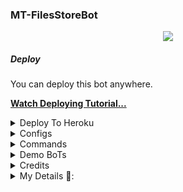 ### MT-FilesStoreBot 

<p align="center">
     <a href="https://github.com/MoTechYT/MT-FilesStoreBot/fork">
    <img src="https://img.shields.io/github/fork/MoTechYT/MT-FilesStoreBot?label=Fork&style=social">

  </a>  
</p>

##### Deploy
You can deploy this bot anywhere.

**[Watch Deploying Tutorial...](https://youtu.be/RPs9vz_neXg)**

<details><summary>Deploy To Heroku</summary>
<p>
<br>
<a href="https://heroku.com/deploy?template=https://github.com/MoTechYT/MT-FilesStoreBot/tree/main">
  <img src="https://www.herokucdn.com/deploy/button.svg" alt="Deploy">
</a>
</p>
</details>

<details><summary>Configs</summary>
<p>
<pre>
👇👇👇👇👇
APP.ID & API.HASH :- [![MoTechYT](https://img.shields.io/badge/Click-Here-red?style=flat&logo=telegram)](https://telegram.dog/Mt_MyTelegramOrg_Bot)

BOT_OWNER :- [![MoTechYT](https://img.shields.io/badge/Click-Here-red?style=flat&logo=telegram)](https://telegram.dog/MissRose_bot)

BOT_TOKEN  :- [![MoTechYT](https://img.shields.io/badge/Click-Here-red?style=flat&logo=telegram)](https://telegram.dog/BotFather) 

BOT_USERNAME :- [![MoTechYT](https://img.shields.io/badge/Click-Here-red?style=flat&logo=telegram)](https://telegram.dog/BotFather) 

DATABASE_URI :- [![MoTechYT](https://img.shields.io/badge/Click-Here-red?style=flat&logo=mongodb)](https://www.mongodb.com/cloud/atlas/lp/try2-in?utm_source=google&utm_campaign=gs_apac_india_search_core_brand_atlas_mobile&utm_term=mongodb&utm_medium=cpc_paid_search&utm_ad=e&utm_ad_campaign_id=12564980858&gclid=CjwKCAjwx6WDBhBQEiwA_dP8rcft9hLV9WxyBV4c1VMZfdmMVi9mifPxBPVbZDnhGBbQhs8rwqXQ8xoC6U8QAvD_BwE)

DB_CHANNEL :- Channel id

LOG_CHANNEL :- Channel id

UPDATES_CHANNEL :- Channel id

[![MoTechYT](https://img.shields.io/badge/Click-Here-red?style=flat&logo=telegram)](https://telegram.dog/ChannelIDHEXbot)
</pre>
</p>
</details>

<details><summary>Commands</summary>
<p>
<pre>
start - start the bot
status - Show number of users in DB
broadcast - Broadcast replied message to DB Users
ban_user - [user_id] [ban_duration] [ban_reason] Ban Any User
unban_user - [user_id] Unban Any User
banned_users - Get All Banned Users
</pre>
</p>
</details>

<details><summary>Demo BoTs</summary>
<p>
<pre>
### Demo Bot:
MRK -YT :- <a href="https://t.me/MT_FilesStoreBot"><img src="https://img.shields.io/badge/Demo-Telegram%20Bot-blue.svg?logo=telegram"></a>
AbirHasan2005 :- <a href="https://t.me/SuperFilesStoreBot"><img src="https://img.shields.io/badge/Demo-Telegram%20Bot-blue.svg?logo=telegram"></a>
</pre>
</p>
</details>

<details><summary>Credits</summary>
<p>
<pre>
<p align="middle">
<img src="https://telegra.ph/file/f7c7fd505558d9540113b.jpg" width="100" height="100"><br>
<img src="https://badgen.net/badge/Name/AbirHasan2005/FF33FF?icon=awesome&labelColor=0080FF"></a>
<img src="https://badgen.net/badge/Skills/Python Etc.../purple?icon=terminal&labelColor=red"></a>
<a href="https://telegram.dog/AbirHasan2005"><img src="https://img.shields.io/badge/Telegram-Link-blue.svg?logo=telegram"></a>
<a href="https://github.com/AbirHasan2005"><img src="https://badgen.net/badge/Follow%20on%20/Github/80FF00?icon=github&labelColor=black"></a>
<a href="https://youtube.com/channel/UCmGBpXoM-OEm-FacOccVKgQ"><img src="https://img.shields.io/badge/Yᴏᴜᴛᴜʙᴇ-Cʜᴀɴɴᴇʟ-FF3333.svg?logo=youtube&logoColor=FF3333"></a>
<p align="left">
</p> 
                                                                                                             
[![Open Source? Yes!](https://badgen.net/badge/Open%20Source%20%3F/Yes/yellow?icon=github)](https://github.com/AbirHasan2005/PyroFilesStoreBot)
[![Ask Me Anything !](https://img.shields.io/badge/🤔%20Ask%20Me-Anything-1abc9c.svg)](https://telegram.dog/AbirHasan2005)
[![Report Bugs!](https://badgen.net/badge/🐞%20Report%20/Bugs/red)](https://telegram.dog/AbirHasan2005)
[![Join Channel !](https://badgen.net/badge/🔊%20Join%20/Channel/Black)](https://telegram.dog/AbirHasan2005)

### Skills 
* **Language:** [Python3](https://www.python.org)
* **Library:** [Pyrogram](https://docs.pyrogram.org)

### Follow on:
<p align="left">
<a href="https://github.com/AbirHasan2005"><img src="https://img.shields.io/badge/GitHub-Follow%20on%20GitHub-inactive.svg?logo=github"></a>
</p>
<p align="left">
<a href="https://twitter.com/AbirHasan2005"><img src="https://img.shields.io/badge/Twitter-Follow%20on%20Twitter-informational.svg?logo=twitter"></a>
</p>
<p align="left">
<a href="https://facebook.com/AbirHasan2005"><img src="https://img.shields.io/badge/Facebook-Follow%20on%20Facebook-blue.svg?logo=facebook"></a>
</p>
<p align="left">
<a href="https://instagram.com/AbirHasan2005"><img src="https://img.shields.io/badge/Instagram-Follow%20on%20Instagram-important.svg?logo=instagram"></a>
</p>
</pre>
</p>
</details>

<details><summary>My Details 👤:</summary>
<p>
<pre>
<p align="middle">
<img src="https://telegra.ph/file/9e831d15da94deb56ef4c.jpg" width="100" height="100"><br>
<img src="https://badgen.net/badge/Name/Mrk YT/FF33FF?icon=awesome&labelColor=0080FF"></a>
<img src="https://badgen.net/badge/Skills/😞/purple?icon=terminal&labelColor=red"></a>
<a href="https://telegram.dog/MRK_yt"><img src="https://img.shields.io/badge/Telegram-Link-blue.svg?logo=telegram"></a>
<a href="https://github.com/MRK-YT"><img src="https://badgen.net/badge/Follow%20on%20/Github/80FF00?icon=github&labelColor=black"></a>
<a href="https://youtube.com/channel/UCmGBpXoM-OEm-FacOccVKgQ"><img src="https://img.shields.io/badge/YouTube-Channel-FF3333.svg?logo=youtube&logoColor=FF3333"></a>
<a href="https://Instagram.com/mrk_yt_"><img src="https://badgen.net/badge/Follow%20on%20/Instagram/80FF00?icon=Instagram&labelColor=black"></a>
<p align="left">
</p>                                                           
                                                    
[![Open Source? Yes!](https://badgen.net/badge/Oᴘᴇɴ%20Sᴏᴜʀᴄᴇ%20%3F/Yᴇs/yellow?icon=github)](https://github.com/MRK-YT/Pro-Auto-Filter-Bot-V2)
[![Ask Me Anything !](https://img.shields.io/badge/🤔%20Ask%20Me-Anything-1abc9c.svg)](https://telegram.dog/Mrk_Yt)
[![Report Bugs!](https://badgen.net/badge/🐞%20Report%20/Bugs/red)](https://telegram.dog/mrk_yt)
[![Join Channel !](https://badgen.net/badge/🔊%20Join%20/Channel/Black)](https://telegram.dog/mo_Tech_yt)

Join Our [Telegram Group](https://www.telegram.dog/Mo_Tech_Group) For Support/Assistance And Our [Channel](https://www.telegram.dog/Mo_Tech_YT) For Updates.   
   
Report Bugs, Give Feature Requests There..   
Do Fork And Star The Repository If You Liked It.
</pre>
</p>
</deCredits>
